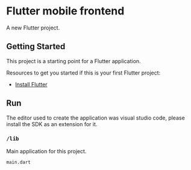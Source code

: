 # Flutter mobile frontend

A new Flutter project.

## Getting Started

This project is a starting point for a Flutter application.

Resources to get you started if this is your first Flutter project:

- [Install Flutter](https://docs.flutter.dev/get-started/install)

## Run 

The editor used to create the application was visual studio code, please install the SDK as an extension for it.

### `/lib`

Main application for this project.

```Shell
main.dart
```


